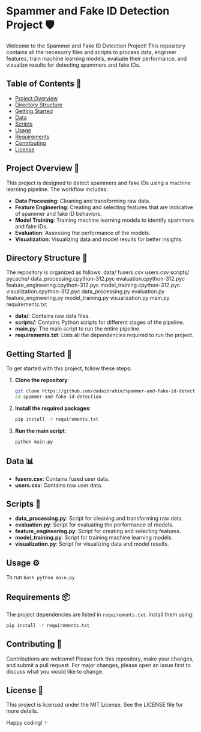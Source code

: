 # Spammer and Fake ID Detection Project 🛡️

Welcome to the Spammer and Fake ID Detection Project! This repository contains all the necessary files and scripts to process data, engineer features, train machine learning models, evaluate their performance, and visualize results for detecting spammers and fake IDs.

## Table of Contents 📑
- [Project Overview](#project-overview)
- [Directory Structure](#directory-structure)
- [Getting Started](#getting-started)
- [Data](#data)
- [Scripts](#scripts)
- [Usage](#usage)
- [Requirements](#requirements)
- [Contributing](#contributing)
- [License](#license)

## Project Overview 🌟

This project is designed to detect spammers and fake IDs using a machine learning pipeline. The workflow includes:

- **Data Processing**: Cleaning and transforming raw data.
- **Feature Engineering**: Creating and selecting features that are indicative of spammer and fake ID behaviors.
- **Model Training**: Training machine learning models to identify spammers and fake IDs.
- **Evaluation**: Assessing the performance of the models.
- **Visualization**: Visualizing data and model results for better insights.

## Directory Structure 📂

The repository is organized as follows:
data/
fusers.csv
users.csv
scripts/
pycache/
data_processing.cpython-312.pyc
evaluation.cpython-312.pyc
feature_engineering.cpython-312.pyc
model_training.cpython-312.pyc
visualization.cpython-312.pyc
data_processing.py
evaluation.py
feature_engineering.py
model_training.py
visualization.py
main.py
requirements.txt


- **data/**: Contains raw data files.
- **scripts/**: Contains Python scripts for different stages of the pipeline.
- **main.py**: The main script to run the entire pipeline.
- **requirements.txt**: Lists all the dependencies required to run the project.

## Getting Started 🚀

To get started with this project, follow these steps:

1. **Clone the repository**:
    ```bash
    git clone https://github.com/dadaibrahim/spammer-and-fake-id-detection.git
    cd spammer-and-fake-id-detection
    ```

2. **Install the required packages**:
    ```bash
    pip install -r requirements.txt
    ```

3. **Run the main script**:
    ```bash
    python main.py
    ```

## Data 📊

- **fusers.csv**: Contains fused user data.
- **users.csv**: Contains raw user data.

## Scripts 📜

- **data_processing.py**: Script for cleaning and transforming raw data.
- **evaluation.py**: Script for evaluating the performance of models.
- **feature_engineering.py**: Script for creating and selecting features.
- **model_training.py**: Script for training machine learning models.
- **visualization.py**: Script for visualizing data and model results.

## Usage ⚙️
To run 
    ```bash
    python main.py
    ```

## Requirements 📦

The project dependencies are listed in `requirements.txt`. Install them using:
```bash
pip install -r requirements.txt
```
## Contributing 🤝
Contributions are welcome! Please fork this repository, make your changes, and submit a pull request. For major changes, please open an issue first to discuss what you would like to change.

## License 📜
This project is licensed under the MIT License. See the LICENSE file for more details.

Happy coding! ✨
